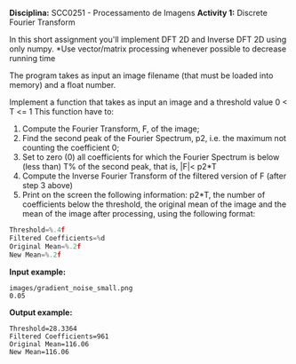 **Disciplina:** SCC0251 - Processamento de Imagens
**Activity 1:** Discrete Fourier Transform

In this short assignment you'll implement DFT 2D and Inverse DFT 2D using only numpy. \*Use vector/matrix processing whenever possible to decrease running time

The program takes as input an image filename (that must be loaded into memory) and a float number.

Implement a function that takes as input an image and a threshold value 0 < T <= 1 This function have to:

1. Compute the Fourier Transform, F, of the image;
2. Find the second peak of the Fourier Spectrum, p2, i.e. the maximum not counting the coefficient 0;
3. Set to zero (0) all coefficients for which the Fourier Spectrum is below (less than) T% of the second peak, that is, |F|< p2\*T
4. Compute the Inverse Fourier Transform of the filtered version of F (after step 3 above)
5. Print on the screen the following information: p2\*T, the number of coefficients below the threshold, the original mean of the image and the mean of the image after processing, using the following format:

```python
Threshold=%.4f
Filtered Coefficients=%d
Original Mean=%.2f
New Mean=%.2f
```

**Input example:**
```
images/gradient_noise_small.png
0.05
```

**Output example:**
```
Threshold=28.3364
Filtered Coefficients=961
Original Mean=116.06
New Mean=116.06
```
